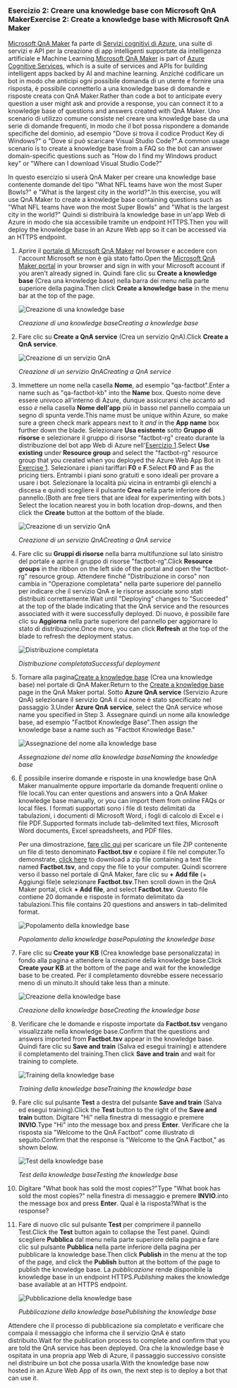### <a name="exercise-2-create-a-knowledge-base-with-microsoft-qna-maker"></a><span data-ttu-id="8e4e6-101">Esercizio 2: Creare una knowledge base con Microsoft QnA Maker</span><span class="sxs-lookup"><span data-stu-id="8e4e6-101">Exercise 2: Create a knowledge base with Microsoft QnA Maker</span></span>

<span data-ttu-id="8e4e6-102">[Microsoft QnA Maker](https://www.qnamaker.ai/) fa parte di [Servizi cognitivi di Azure](https://www.microsoft.com/cognitive-services/), una suite di servizi e API per la creazione di app intelligenti supportate da intelligenza artificiale e Machine Learning.</span><span class="sxs-lookup"><span data-stu-id="8e4e6-102">[Microsoft QnA Maker](https://www.qnamaker.ai/) is part of [Azure Cognitive Services](https://www.microsoft.com/cognitive-services/), which is a suite of services and APIs for building intelligent apps backed by AI and machine learning.</span></span> <span data-ttu-id="8e4e6-103">Anziché codificare un bot in modo che anticipi ogni possibile domanda di un utente e fornire una risposta, è possibile connetterlo a una knowledge base di domande e risposte creata con QnA Maker.</span><span class="sxs-lookup"><span data-stu-id="8e4e6-103">Rather than code a bot to anticipate every question a user might ask and provide a response, you can connect it to a knowledge base of questions and answers created with QnA Maker.</span></span> <span data-ttu-id="8e4e6-104">Uno scenario di utilizzo comune consiste nel creare una knowledge base da una serie di domande frequenti, in modo che il bot possa rispondere a domande specifiche del dominio, ad esempio "Dove si trova il codice Product Key di Windows?" o "Dove si può scaricare Visual Studio Code?".</span><span class="sxs-lookup"><span data-stu-id="8e4e6-104">A common usage scenario is to create a knowledge base from a FAQ so the bot can answer domain-specific questions such as "How do I find my Windows product key" or "Where can I download Visual Studio Code?"</span></span>

<span data-ttu-id="8e4e6-105">In questo esercizio si userà QnA Maker per creare una knowledge base contenente domande del tipo "What NFL teams have won the most Super Bowls?" e "What is the largest city in the world?".</span><span class="sxs-lookup"><span data-stu-id="8e4e6-105">In this exercise, you will use QnA Maker to create a knowledge base containing questions such as "What NFL teams have won the most Super Bowls" and "What is the largest city in the world?"</span></span> <span data-ttu-id="8e4e6-106">Quindi si distribuirà la knowledge base in un'app Web di Azure in modo che sia accessibile tramite un endpoint HTTPS.</span><span class="sxs-lookup"><span data-stu-id="8e4e6-106">Then you will deploy the knowledge base in an Azure Web app so it can be accessed via an HTTPS endpoint.</span></span>

1. <span data-ttu-id="8e4e6-107">Aprire il [portale di Microsoft QnA Maker](https://www.qnamaker.ai/) nel browser e accedere con l'account Microsoft se non è già stato fatto.</span><span class="sxs-lookup"><span data-stu-id="8e4e6-107">Open the [Microsoft QnA Maker portal](https://www.qnamaker.ai/) in your browser and sign in with your Microsoft account if you aren't already signed in.</span></span> <span data-ttu-id="8e4e6-108">Quindi fare clic su **Create a knowledge base** (Crea una knowledge base) nella barra dei menu nella parte superiore della pagina.</span><span class="sxs-lookup"><span data-stu-id="8e4e6-108">Then click **Create a knowledge base** in the menu bar at the top of the page.</span></span>
 
    ![Creazione di una knowledge base](../images/qna-new-kb.png)

    <span data-ttu-id="8e4e6-110">_Creazione di una knowledge base_</span><span class="sxs-lookup"><span data-stu-id="8e4e6-110">_Creating a knowledge base_</span></span>

1. <span data-ttu-id="8e4e6-111">Fare clic su **Create a QnA service** (Crea un servizio QnA).</span><span class="sxs-lookup"><span data-stu-id="8e4e6-111">Click **Create a QnA service**.</span></span>

    ![Creazione di un servizio QnA](../images/create-kb-1.png)

    <span data-ttu-id="8e4e6-113">_Creazione di un servizio QnA_</span><span class="sxs-lookup"><span data-stu-id="8e4e6-113">_Creating a QnA service_</span></span>

1. <span data-ttu-id="8e4e6-114">Immettere un nome nella casella **Nome**, ad esempio "qa-factbot".</span><span class="sxs-lookup"><span data-stu-id="8e4e6-114">Enter a name such as "qa-factbot-kb" into the **Name** box.</span></span> <span data-ttu-id="8e4e6-115">Questo nome deve essere univoco all'interno di Azure, dunque assicurarsi che accanto ad esso *e* nella casella **Nome dell'app** più in basso nel pannello compaia un segno di spunta verde.</span><span class="sxs-lookup"><span data-stu-id="8e4e6-115">This name must be unique within Azure, so make sure a green check mark appears next to it *and* in the **App name** box further down the blade.</span></span> <span data-ttu-id="8e4e6-116">Selezionare **Usa esistente** sotto **Gruppo di risorse** e selezionare il gruppo di risorse "factbot-rg" creato durante la distribuzione del bot app Web di Azure nell'[Esercizio 1](#Exercise1).</span><span class="sxs-lookup"><span data-stu-id="8e4e6-116">Select **Use existing** under **Resource group** and select the "factbot-rg" resource group that you created when you deployed the Azure Web App Bot in [Exercise 1](#Exercise1).</span></span> <span data-ttu-id="8e4e6-117">Selezionare i piani tariffari **F0** e **F**.</span><span class="sxs-lookup"><span data-stu-id="8e4e6-117">Select **F0** and **F** as the pricing tiers.</span></span> <span data-ttu-id="8e4e6-118">Entrambi i piani sono gratuiti e sono ideali per provare a usare i bot. Selezionare la località più vicina in entrambi gli elenchi a discesa e quindi scegliere il pulsante **Crea** nella parte inferiore del pannello.</span><span class="sxs-lookup"><span data-stu-id="8e4e6-118">(Both are free tiers that are ideal for experimenting with bots.) Select the location nearest you in both location drop-downs, and then click the **Create** button at the bottom of the blade.</span></span>

    ![Creazione di un servizio QnA](../images/new-qna-maker-service.png)

    <span data-ttu-id="8e4e6-120">_Creazione di un servizio QnA_</span><span class="sxs-lookup"><span data-stu-id="8e4e6-120">_Creating a QnA service_</span></span>

1. <span data-ttu-id="8e4e6-121">Fare clic su **Gruppi di risorse** nella barra multifunzione sul lato sinistro del portale e aprire il gruppo di risorse "factbot-rg".</span><span class="sxs-lookup"><span data-stu-id="8e4e6-121">Click **Resource groups** in the ribbon on the left side of the portal and open the "factbot-rg" resource group.</span></span> <span data-ttu-id="8e4e6-122">Attendere finché "Distribuzione in corso" non cambia in "Operazione completata" nella parte superiore del pannello per indicare che il servizio QnA e le risorse associate sono stati distribuiti correttamente.</span><span class="sxs-lookup"><span data-stu-id="8e4e6-122">Wait until "Deploying" changes to "Succeeded" at the top of the blade indicating that the QnA service and the resources associated with it were successfully deployed.</span></span> <span data-ttu-id="8e4e6-123">Di nuovo, è possibile fare clic su **Aggiorna** nella parte superiore del pannello per aggiornare lo stato di distribuzione.</span><span class="sxs-lookup"><span data-stu-id="8e4e6-123">Once more, you can click **Refresh** at the top of the blade to refresh the deployment status.</span></span>

    ![Distribuzione completata](../images/resource-group-master-2.png)

    <span data-ttu-id="8e4e6-125">_Distribuzione completata_</span><span class="sxs-lookup"><span data-stu-id="8e4e6-125">_Successful deployment_</span></span>

1. <span data-ttu-id="8e4e6-126">Tornare alla pagina[Create a knowledge base](https://www.qnamaker.ai/Create) (Crea una knowledge base) nel portale di QnA Maker.</span><span class="sxs-lookup"><span data-stu-id="8e4e6-126">Return to the [Create a knowledge base](https://www.qnamaker.ai/Create) page in the QnA Maker portal.</span></span> <span data-ttu-id="8e4e6-127">Sotto **Azure QnA service** (Servizio Azure QnA) selezionare il servizio QnA il cui nome è stato specificato nel passaggio 3.</span><span class="sxs-lookup"><span data-stu-id="8e4e6-127">Under **Azure QnA service**, select the QnA service whose name you specified in Step 3.</span></span> <span data-ttu-id="8e4e6-128">Assegnare quindi un nome alla knowledge base, ad esempio "Factbot Knowledge Base".</span><span class="sxs-lookup"><span data-stu-id="8e4e6-128">Then assign the knowledge base a name such as "Factbot Knowledge Base."</span></span>

    ![Assegnazione del nome alla knowledge base](../images/create-kb-2-3.png)

    <span data-ttu-id="8e4e6-130">_Assegnazione del nome alla knowledge base_</span><span class="sxs-lookup"><span data-stu-id="8e4e6-130">_Naming the knowledge base_</span></span>

1. <span data-ttu-id="8e4e6-131">È possibile inserire domande e risposte in una knowledge base QnA Maker manualmente oppure importarle da domande frequenti online o file locali.</span><span class="sxs-lookup"><span data-stu-id="8e4e6-131">You can enter questions and answers into a QnA Maker knowledge base manually, or you can import them from online FAQs or local files.</span></span> <span data-ttu-id="8e4e6-132">I formati supportati sono i file di testo delimitati da tabulazioni, i documenti di Microsoft Word, i fogli di calcolo di Excel e i file PDF.</span><span class="sxs-lookup"><span data-stu-id="8e4e6-132">Supported formats include tab-delimited text files, Microsoft Word documents, Excel spreadsheets, and PDF files.</span></span>

    <span data-ttu-id="8e4e6-133">Per una dimostrazione, [fare clic qui](https://topcs.blob.core.windows.net/public/bots-resources.zip) per scaricare un file ZIP contenente un file di testo denominato **Factbot.tsv** e copiare il file nel computer.</span><span class="sxs-lookup"><span data-stu-id="8e4e6-133">To demonstrate, [click here](https://topcs.blob.core.windows.net/public/bots-resources.zip) to download a zip file containing a text file named **Factbot.tsv**, and copy the file to your computer.</span></span> <span data-ttu-id="8e4e6-134">Quindi scorrere verso il basso nel portale di QnA Maker, fare clic su **+ Add file** (+ Aggiungi file)e selezionare **Factbot.tsv**.</span><span class="sxs-lookup"><span data-stu-id="8e4e6-134">Then scroll down in the QnA Maker portal, click **+ Add file**, and select **Factbot.tsv**.</span></span> <span data-ttu-id="8e4e6-135">Questo file contiene 20 domande e risposte in formato delimitato da tabulazioni.</span><span class="sxs-lookup"><span data-stu-id="8e4e6-135">This file contains 20 questions and answers in tab-delimited format.</span></span>

    ![Popolamento della knowledge base](../images/create-kb-4.png)

    <span data-ttu-id="8e4e6-137">_Popolamento della knowledge base_</span><span class="sxs-lookup"><span data-stu-id="8e4e6-137">_Populating the knowledge base_</span></span>

1. <span data-ttu-id="8e4e6-138">Fare clic su **Create your KB** (Crea knowledge base personalizzata) in fondo alla pagina e attendere la creazione della knowledge base.</span><span class="sxs-lookup"><span data-stu-id="8e4e6-138">Click **Create your KB** at the bottom of the page and wait for the knowledge base to be created.</span></span> <span data-ttu-id="8e4e6-139">Per il completamento dovrebbe essere necessario meno di un minuto.</span><span class="sxs-lookup"><span data-stu-id="8e4e6-139">It should take less than a minute.</span></span>

    ![Creazione della knowledge base](../images/create-kb-5.png)

    <span data-ttu-id="8e4e6-141">_Creazione della knowledge base_</span><span class="sxs-lookup"><span data-stu-id="8e4e6-141">_Creating the knowledge base_</span></span>

1. <span data-ttu-id="8e4e6-142">Verificare che le domande e risposte importate da **Factbot.tsv** vengano visualizzate nella knowledge base.</span><span class="sxs-lookup"><span data-stu-id="8e4e6-142">Confirm that the questions and answers imported from **Factbot.tsv** appear in the knowledge base.</span></span> <span data-ttu-id="8e4e6-143">Quindi fare clic su **Save and train** (Salva ed esegui training) e attendere il completamento del training.</span><span class="sxs-lookup"><span data-stu-id="8e4e6-143">Then click **Save and train** and wait for training to complete.</span></span>

    ![Training della knowledge base](../images/save-and-train.png)

    <span data-ttu-id="8e4e6-145">_Training della knowledge base_</span><span class="sxs-lookup"><span data-stu-id="8e4e6-145">_Training the knowledge base_</span></span>

1. <span data-ttu-id="8e4e6-146">Fare clic sul pulsante **Test** a destra del pulsante **Save and train** (Salva ed esegui training).</span><span class="sxs-lookup"><span data-stu-id="8e4e6-146">Click the **Test** button to the right of the **Save and train** button.</span></span> <span data-ttu-id="8e4e6-147">Digitare "Hi" nella finestra di messaggio e premere **INVIO**.</span><span class="sxs-lookup"><span data-stu-id="8e4e6-147">Type "Hi" into the message box and press **Enter**.</span></span> <span data-ttu-id="8e4e6-148">Verificare che la risposta sia "Welcome to the QnA Factbot" come illustrato di seguito.</span><span class="sxs-lookup"><span data-stu-id="8e4e6-148">Confirm that the response is "Welcome to the QnA Factbot," as shown below.</span></span>

    ![Test della knowledge base](../images/test-kb.png)

    <span data-ttu-id="8e4e6-150">_Test della knowledge base_</span><span class="sxs-lookup"><span data-stu-id="8e4e6-150">_Testing the knowledge base_</span></span>

1. <span data-ttu-id="8e4e6-151">Digitare "What book has sold the most copies?"</span><span class="sxs-lookup"><span data-stu-id="8e4e6-151">Type "What book has sold the most copies?"</span></span> <span data-ttu-id="8e4e6-152">nella finestra di messaggio e premere **INVIO**.</span><span class="sxs-lookup"><span data-stu-id="8e4e6-152">into the message box and press **Enter**.</span></span> <span data-ttu-id="8e4e6-153">Qual è la risposta?</span><span class="sxs-lookup"><span data-stu-id="8e4e6-153">What is the response?</span></span>

1. <span data-ttu-id="8e4e6-154">Fare di nuovo clic sul pulsante **Test** per comprimere il pannello Test.</span><span class="sxs-lookup"><span data-stu-id="8e4e6-154">Click the **Test** button again to collapse the Test panel.</span></span> <span data-ttu-id="8e4e6-155">Quindi scegliere **Pubblica** dal menu nella parte superiore della pagina e fare clic sul pulsante **Pubblica** nella parte inferiore della pagina per pubblicare la knowledge base.</span><span class="sxs-lookup"><span data-stu-id="8e4e6-155">Then click **Publish** in the menu at the top of the page, and click the **Publish** button at the bottom of the page to publish the knowledge base.</span></span> <span data-ttu-id="8e4e6-156">La *pubblicazione* rende disponibile la knowledge base in un endpoint HTTPS.</span><span class="sxs-lookup"><span data-stu-id="8e4e6-156">*Publishing* makes the knowledge base available at an HTTPS endpoint.</span></span>

    ![Pubblicazione della knowledge base](../images/publish-kb.png)

    <span data-ttu-id="8e4e6-158">_Pubblicazione della knowledge base_</span><span class="sxs-lookup"><span data-stu-id="8e4e6-158">_Publishing the knowledge base_</span></span> 

<span data-ttu-id="8e4e6-159">Attendere che il processo di pubblicazione sia completato e verificare che compaia il messaggio che informa che il servizio QnA è stato distribuito.</span><span class="sxs-lookup"><span data-stu-id="8e4e6-159">Wait for the publication process to complete and confirm that you are told the QnA service has been deployed.</span></span> <span data-ttu-id="8e4e6-160">Ora che la knowledge base è ospitata in una propria app Web di Azure, il passaggio successivo consiste nel distribuire un bot che possa usarla.</span><span class="sxs-lookup"><span data-stu-id="8e4e6-160">With the knowledge base now hosted in an Azure Web App of its own, the next step is to deploy a bot that can use it.</span></span>